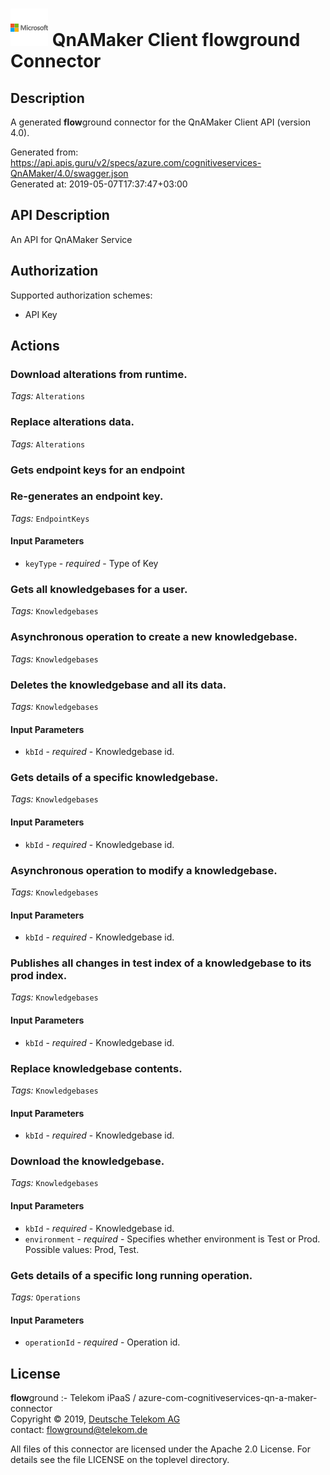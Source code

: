 # ![LOGO](logo.png) QnAMaker Client **flow**ground Connector

## Description

A generated **flow**ground connector for the QnAMaker Client API (version 4.0).

Generated from: https://api.apis.guru/v2/specs/azure.com/cognitiveservices-QnAMaker/4.0/swagger.json<br/>
Generated at: 2019-05-07T17:37:47+03:00

## API Description

An API for QnAMaker Service

## Authorization

Supported authorization schemes:
- API Key
## Actions

### Download alterations from runtime.

*Tags:* `Alterations`

### Replace alterations data.

*Tags:* `Alterations`

### Gets endpoint keys for an endpoint

### Re-generates an endpoint key.

*Tags:* `EndpointKeys`

#### Input Parameters
* `keyType` - _required_ - Type of Key

### Gets all knowledgebases for a user.

*Tags:* `Knowledgebases`

### Asynchronous operation to create a new knowledgebase.

*Tags:* `Knowledgebases`

### Deletes the knowledgebase and all its data.

*Tags:* `Knowledgebases`

#### Input Parameters
* `kbId` - _required_ - Knowledgebase id.

### Gets details of a specific knowledgebase.

*Tags:* `Knowledgebases`

#### Input Parameters
* `kbId` - _required_ - Knowledgebase id.

### Asynchronous operation to modify a knowledgebase.

*Tags:* `Knowledgebases`

#### Input Parameters
* `kbId` - _required_ - Knowledgebase id.

### Publishes all changes in test index of a knowledgebase to its prod index.

*Tags:* `Knowledgebases`

#### Input Parameters
* `kbId` - _required_ - Knowledgebase id.

### Replace knowledgebase contents.

*Tags:* `Knowledgebases`

#### Input Parameters
* `kbId` - _required_ - Knowledgebase id.

### Download the knowledgebase.

*Tags:* `Knowledgebases`

#### Input Parameters
* `kbId` - _required_ - Knowledgebase id.
* `environment` - _required_ - Specifies whether environment is Test or Prod.
    Possible values: Prod, Test.

### Gets details of a specific long running operation.

*Tags:* `Operations`

#### Input Parameters
* `operationId` - _required_ - Operation id.

## License

**flow**ground :- Telekom iPaaS / azure-com-cognitiveservices-qn-a-maker-connector<br/>
Copyright © 2019, [Deutsche Telekom AG](https://www.telekom.de)<br/>
contact: flowground@telekom.de

All files of this connector are licensed under the Apache 2.0 License. For details
see the file LICENSE on the toplevel directory.

